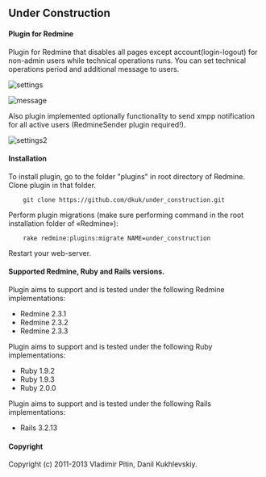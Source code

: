 ## Under Construction

#### Plugin for Redmine

Plugin for Redmine that disables all pages except account(login-logout) for non-admin users while technical operations runs.
You can set technical operations period and additional message to users.

![settings](https://github.com/dkuk/under_construction/raw/master/screenshots/settings.png "settings")

![message](https://github.com/dkuk/under_construction/raw/master/screenshots/message.png "message")

Also plugin implemented optionally functionality to send xmpp notification for all active users (RedmineSender plugin required!).

![settings2](https://github.com/dkuk/under_construction/raw/master/screenshots/settings2.png "settings2")

#### Installation
To install plugin, go to the folder "plugins" in root directory of Redmine.
Clone plugin in that folder.

		git clone https://github.com/dkuk/under_construction.git

Perform plugin migrations (make sure performing command in the root installation folder of «Redmine»):

		rake redmine:plugins:migrate NAME=under_construction

Restart your web-server.

#### Supported Redmine, Ruby and Rails versions.

Plugin aims to support and is tested under the following Redmine implementations:
* Redmine 2.3.1
* Redmine 2.3.2
* Redmine 2.3.3

Plugin aims to support and is tested under the following Ruby implementations:
* Ruby 1.9.2
* Ruby 1.9.3
* Ruby 2.0.0

Plugin aims to support and is tested under the following Rails implementations:
* Rails 3.2.13

#### Copyright
Copyright (c) 2011-2013 Vladimir Pitin, Danil Kukhlevskiy.
